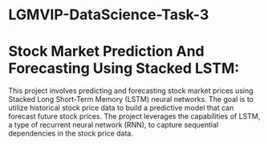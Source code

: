 # LGMVIP-DataScience-Task-3
# Stock Market Prediction And Forecasting Using Stacked LSTM:
This project involves predicting and forecasting stock market prices using Stacked Long Short-Term Memory (LSTM) neural networks. The goal is to utilize historical stock price data to build a predictive model that can forecast future stock prices. The project leverages the capabilities of LSTM, a type of recurrent neural network (RNN), to capture sequential dependencies in the stock price data.
